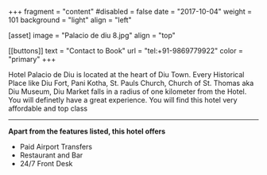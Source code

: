+++
fragment = "content"
#disabled = false
date = "2017-10-04"
weight = 101
background = "light"
align = "left"

[asset]
  image = "Palacio de diu 8.jpg"
  align = "top"


 [[buttons]]
  text = "Contact to Book"
  url = "tel:+91-9869779922"
  color = "primary"
+++


Hotel Palacio de Diu is located at the heart of Diu Town. Every Historical Place like Diu Fort, Pani Kotha, St. Pauls Church, Church of St. Thomas aka Diu Museum, Diu Market falls in a radius of one kilometer from the Hotel. You will definetly have a great experience. You will find this hotel very affordable and top class   
***
**Apart from the features listed, this hotel offers**
- Paid Airport Transfers
- Restaurant and Bar
- 24/7 Front Desk

